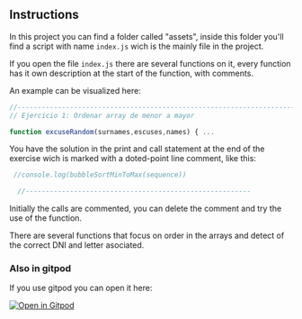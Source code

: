 ## Instructions

In this project you can find a folder called "assets", inside this folder you'll find a script with name `index.js` wich is the mainly file in the project.

If you open the file `index.js` there are several functions on it, every function has it own description at the start of the function, with comments.

An example can be visualized here:

```javascript
//----------------------------------------------------------------------------------------
// Ejercicio 1: Ordenar array de menor a mayor

function excuseRandom(surnames,escuses,names) { ...
```
You have the solution in the print and call statement at the end of the exercise wich is marked with a doted-point line comment, like this:

```javascript
 //console.log(bubbleSortMinToMax(sequence))

  //--------------------------------------------------------

```
Initially the calls are commented, you can delete the comment and try the use of the function.

There are several functions that focus on order in the arrays and detect of the correct DNI and letter asociated.

### Also in gitpod

If you use gitpod you can open it here:

[![Open in Gitpod](https://gitpod.io/button/open-in-gitpod.svg)](https://gitpod.io#https://github.com/fjrf16/Exercises-JS-II.git)